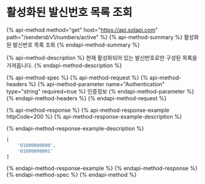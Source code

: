 # 활성화된 발신번호 목록 조회

{% api-method method="get" host="https://api.solapi.com" path="/senderid/v1/numbers/active" %}
{% api-method-summary %}
활성화된 발신번호 목록 조회
{% endapi-method-summary %}

{% api-method-description %}
현재 활성화되어 있는 발신번호로만 구성된 목록을 가져옵니다.
{% endapi-method-description %}

{% api-method-spec %}
{% api-method-request %}
{% api-method-headers %}
{% api-method-parameter name="Authentication" type="string" required=true %}
인증정보
{% endapi-method-parameter %}
{% endapi-method-headers %}
{% endapi-method-request %}

{% api-method-response %}
{% api-method-response-example httpCode=200 %}
{% api-method-response-example-description %}

{% endapi-method-response-example-description %}

```javascript
[
    '01000000000',
    '01000000001'
]
```
{% endapi-method-response-example %}
{% endapi-method-response %}
{% endapi-method-spec %}
{% endapi-method %}

